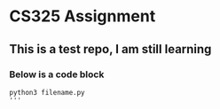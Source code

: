 # CS325 Assignment
## This is a test repo, I am still learning
### Below is a code block
```
python3 filename.py
'''